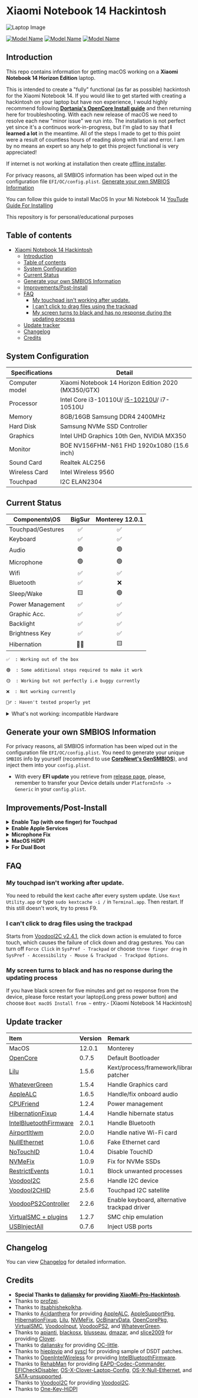 # Xiaomi Notebook 14 Hackintosh

![Laptop Image](images/laptop.png?style=centerme)

[![Model Name](https://img.shields.io/badge/Model-Notebook14-green.svg?style=centerme)](https://www.mi.com/in/mi-notebook-14-horizon/)
[![Model Name](https://img.shields.io/badge/License-BSD3-purple.svg?style=centerme)](LICENSE)
[![Model Name](https://img.shields.io/badge/Download-Releases-blue.svg?style=centerme)](https://github.com/uttusharma/Xiaomi-Notebook14-Hackintosh/releases)

## Introduction

This repo contains information for getting macOS working on a **Xiaomi Notebook 14 Horizon Edition** laptop.

This is intended to create a "fully" functional (as far as possible) hackintosh for the Xiaomi Notebook 14.
If you would like to get started with creating a hackintosh on your laptop but have non experience, I would highly recommend following [**Dortania's OpenCore Install guide**](https://dortania.github.io/OpenCore-Install-Guide/) and then returning here for troubleshooting.
With each new release of macOS we need to resolve each new "minor issue" we run into. The installation is not perfect yet since it's a continuos work-in-progress, but I'm glad to say that **I learned a lot** in the meantime. All of the steps I made to get to this point were a result of countless hours of reading along with trial and error. I am by no means an expert so any help to get this project functional is very appreciated!

 If internet is not working at installation then create [offline installer](https://github.com/doesprintfwork/All-in-one-Vanilla-AMD-Hackintosh-Guide/blob/master/offline-installer-guide/offline-part-2/windows.md).

 For privacy reasons, all SMBIOS information has been wiped out in the configuration file `EFI/OC/config.plist`. [Generate your own SMBIOS Information](#generate-your-own-smbios-information)

 You can follow this guide to install MacOS In your Mi Notebook 14 [YouTude Guide For Installing](https://youtu.be/4LgyTZQ3jfQ)

 This repository is for personal/educational purposes

## Table of contents

- [Xiaomi Notebook 14 Hackintosh](#xiaomi-notebook-14-hackintosh)
  - [Introduction](#introduction)
  - [Table of contents](#table-of-contents)
  - [System Configuration](#system-configuration)
  - [Current Status](#current-status)
  - [Generate your own SMBIOS Information](#generate-your-own-smbios-information)
  - [Improvements/Post-Install](#improvementspost-install)
  - [FAQ](#faq)
    - [My touchpad isn't working after update.](#my-touchpad-isnt-working-after-update)
    - [I can't click to drag files using the trackpad](#i-cant-click-to-drag-files-using-the-trackpad)
    - [My screen turns to black and has no response during the updating process](#my-screen-turns-to-black-and-has-no-response-during-the-updating-process)
  - [Update tracker](#update-tracker)
  - [Changelog](#changelog)
  - [Credits](#credits)

## System Configuration

| Specifications | Detail                                              |
| -------------- | --------------------------------------------------- |
| Computer model | Xiaomi Notebook 14 Horizon Edition 2020 (MX350/GTX) |
| Processor      | Intel Core i3-10110U/ [i5-10210U](https://ark.intel.com/content/www/us/en/ark/products/195436/intel-core-i510210u-processor-6m-cache-up-to-4-20-ghz.html)/ i7-10510U          |
| Memory         | 8GB/16GB Samsung DDR4 2400MHz                       |
| Hard Disk      | Samsung NVMe SSD Controller                         |
| Graphics       | Intel UHD Graphics 10th Gen, NVIDIA MX350           |
| Monitor        | BOE NV156FHM-N61 FHD 1920x1080 (15.6 inch)          |
| Sound Card     | Realtek ALC256                                      |
| Wireless Card  | Intel Wireless 9560                                 |
| Touchpad       | I2C ELAN2304                                        |

## Current Status

| Components\OS     | BigSur | Monterey 12.0.1 |
| ----------------- | :----: | :-----------: |
| Touchpad/Gestures |   ✅    |       ✅       |
| Keyboard          |   ✅    |       ✅       |
| Audio             |   🟢    |       🟢       |
| Microphone        |   🟢    |       🟢       |
| Wifi              |   ✅    |       ✅       |
| Bluetooth         |   ✅    |       ❌       |
| Sleep/Wake        |   🟨    |       🟢       |
| Power Management  |   ✅    |       ✅       |
| Graphic Acc.      |   ✅    |       ✅       |
| Backlight         |   ✅    |       ✅       |
| Brightness Key    |   ✅    |       ✅       |
| Hibernation       |   🤷‍♂️    |       🟨       |

```md
✅  : Working out of the box

🟢  : Some additional steps required to make it work

🟡  : Working but not perfectly i.e buggy currently

❌  : Not working currently

🤷‍♂️ : Haven't tested properly yet
```

<details>
<summary>What's not working: incompatible Hardware</summary>

- [ ] **Discrete graphics card** (NVIDIA GeForce MX150) is not working, since macOS doesn't support Optimus technology
  - Have used `SSDT-DDGPU.aml` to disable it in order to save power.
- [ ] **Fingerprint sensor** is not working
  - Fingerprint readers on Macbooks are managed by T2 chip which has not been very throughly reverse engineered yet
    - Have used `SSDT-XHC.aml` to disable it (in order to save some power).

</details>

## Generate your own SMBIOS Information

For privacy reasons, all SMBIOS information has been wiped out in the configuration file `EFI/OC/config.plist`. You need to generate your unique `SMBIOS` info by yourself (recommend to use [**CorpNewt's GenSMBIOS**](https://github.com/corpnewt/GenSMBIOS)), and inject them into your `config.plist`.

- With every **EFI update** you retrieve from [release page](https://github.com/uttusharma/Xiaomi-Notebook14-Hackintosh/releases), please, remember to transfer your Device details under `PlatformInfo -> Generic` in your `config.plist`.

## Improvements/Post-Install

<details>
<summary><strong>Enable Tap (with one finger) for Touchpad</strong></summary>
<br>

Starting from [VoodooI2C v. 2.4.1](https://github.com/VoodooI2C/VoodooI2C/releases), the **click down** action is emulated to **force touch**, which causes the failure of click down and drag gestures.

For example, you can turn off `Force Click` in `System Preferences -> Trackpad` or choose three finger drag in `System Preferences -> Accessibility -> Mouse & Trackpad -> Trackpad Options`

Suggested configuration:

![image](images/touchpad.png)
</details>

<details>
<summary><strong>Enable Apple Services</strong></summary>
<br>

Default **SMBIOS** settings of this repo is `MacBookPro16,3` ~~`MacBookPro14,1`~~ ~~`MacBookPro15,2`~~

1. Launch `Terminal` app
2. Copy the following script, paste it into the `Terminal` window, then press `Enter`

   ```bash
   git clone https://github.com/corpnewt/GenSMBIOS && cd GenSMBIOS && ./GenSMBIOS.command 
   ```

3. Type `2`, then press `Enter`
4. Drag your `config.plist` inside the `Terminal` window
5. Type `3`, then press `Enter`
6. Type `MacBookPro16,3`, then press `Enter`

</details>

<details>
    <Summary><strong>Microphone Fix</strong></summary>
<br>

Download [Combojack.](https://github.com/hackintosh-stuff/ComboJack)

- Follow given documentation to install combojack.
- Go to system Preferences > Sound > Input and choose Line In as input device.
- Insert headphone, combojack pop-up will appear, select headset from the list.
- If you still face any issue disable ambient noice cancellation.
- you are good to go.

</details>

<details>
    <Summary><strong>MacOS HiDPI</strong></summary>
<br>

⚠️ Warning one-key-hidpi is known to cause [Screen underscaled after sleep](https://github.com/xzhih/one-key-hidpi/issues/33), [HiDPI lag](https://github.com/xzhih/one-key-hidpi/issues/194).

MacOS HiDPI [One-Key-HiDPI REPO](https://github.com/xzhih/one-key-hidpi)
</details>

<details>
  <Summary><strong> For Dual Boot </strong></Summary>
  Note: After resetting NVRAM, you need to do the steps from 4 to 6.
  
 1.  Make sure that `Microsoft` is in the same folder as `BOOT` and `OC`
 2. Boot to Windows from BOOT MENU
 3. Download [EasyUEFI](https://www.easyuefi.com/index-us.html)
 4. Open EasyUEFI and click `Manage EFI Boot Options`
 5. Click the `Create a new entry` icon (second icon from the center column)
 6. Do the following:
    
    1. Select the Type: `Linux or other OS` and write as description: `OpenCore`
    2. Select `EFI` as target partition
    3. Click `browse` and locate the `OpenCore.efi` file and click `OK`
    4. Click `OK` again to add the entry
    5. Once the entry is added, click on OpenCore and start clicking the `arrow up` button (first button from the center column) until OpenCore appears on the top of the table.
    
 7. After doing this restart your laptop and you will see opencore booting as priority option.
 8. Boot to Big Sur
 9. Download  [OpenCore Configurator](https://mackie100projects.altervista.org/download-opencore-configurator) (OCC) 
 10. Open your Config.plist with OCC
 11. Go to Misc and click Entries tab
 12. Click `+` button on the right bottom. A new entry will be created and you will see a browse button
 13. Click the browse button and for windows users, go to your EFI folder  and locate `bootmgfw.efi`  (\EFI\Microsoft\Boot\bootmgfw.efi) and click open
 14. Change the entry name from `bootmgfw` to `Windows`<br>
<!-- [Booting MacOS without installer pendrive](https://www.youtube.com/watch?v=qmYEQoFRFH0&list=LL&index=1) -->
</details>

## FAQ

### My touchpad isn't working after update.

You need to rebuild the kext cache after every system update. Use `Kext Utility.app` or type `sudo kextcache -i /` in `Terminal.app`. Then restart. If this still doesn't work, try to press F9.

### I can't click to drag files using the trackpad

Starts from [VoodooI2C v2.4.1](https://github.com/alexandred/VoodooI2C/releases/tag/2.4.1), the click down action is emulated to force touch, which causes the failure of click down and drag gestures. You can turn off `Force Click` in `SysPref - Trackpad` or choose `three finger drag` in `SysPref - Accessibility - Mouse & Trackpad - Trackpad Options`.

### My screen turns to black and has no response during the updating process

If you have black screen for five minutes and get no response from the device, please force restart your laptop(Long press power button) and choose `Boot macOS Install from ~` entry.- [Xiaomi Notebook 14 Hackintosh]

## Update tracker

| Item                                                                                           | Version    | Remark                                       |
| :--------------------------------------------------------------------------------------------- | :--------- | :------------------------------------------- |
| MacOS                                                                                          | 12.0.1     | Monterey                                     |
| [OpenCore](https://github.com/acidanthera/OpenCorePkg/releases)                                | 0.7.5      | Default Bootloader                           |
| [Lilu](https://github.com/acidanthera/Lilu/releases)                                           | 1.5.6      | Kext/process/framework/library patcher       |
| [WhateverGreen](https://github.com/acidanthera/whatevergreen/releases)                         | 1.5.4      | Handle Graphics card                         |
| [AppleALC](https://github.com/acidanthera/AppleALC/releases)                                   | 1.6.5      | Handle/fix onboard audio                     |
| [CPUFriend](https://github.com/acidanthera/CPUFriend/releases)                                 | 1.2.4      | Power management                             |
| [HibernationFixup](https://github.com/acidanthera/HibernationFixup/releases)                   | 1.4.4      | Handle hibernate status                      |
| [IntelBluetoothFirmware](https://github.com/OpenIntelWireless/IntelBluetoothFirmware/releases) | 2.0.1      | Handle Bluetooth                             |
| [AirportItlwm](https://github.com/OpenIntelWireless/itlwm/releases)                            | 2.0.0 | Handle native Wi-Fi card                     |
| [NullEthernet](https://bitbucket.org/RehabMan/OS-X-Null-Ethernet/downloads/)                   | 1.0.6      | Fake Ethernet card                           |
| [NoTouchID](https://github.com/al3xtjames/NoTouchID/releases)                                  | 1.0.4      | Disable TouchID                              |
| [NVMeFix](https://github.com/acidanthera/NVMeFix/releases)                                     | 1.0.9      | Fix for NVMe SSDs                            |
| [RestrictEvents](https://github.com/acidanthera/RestrictEvents/releases)                       | 1.0.1      | Block unwanted processes                     |
| [VoodooI2C](https://github.com/alexandred/VoodooI2C/releases)                                  | 2.5.6      | Handle I2C device                            |
| [VoodooI2CHID](https://github.com/alexandred/VoodooI2C/releases)                               | 2.5.6      | Touchpad I2C satellite                       |
| [VoodooPS2Controller](https://github.com/acidanthera/VoodooPS2/releases)                       | 2.2.6      | Enable keyboard, alternative trackpad driver |
| [VirtualSMC + plugins](https://github.com/acidanthera/VirtualSMC/releases)                     | 1.2.7      | SMC chip emulation                           |
| [USBInjectAll](https://github.com/daliansky/OS-X-USB-Inject-All/releases)                      | 0.7.6      | Inject USB ports                             |

## Changelog

You can view [Changelog](Changelog.md) for detailed information.

## Credits

- **Special Thanks to [daliansky](https://github.com/daliansky) for providing [XiaoMi-Pro-Hackintosh](<https://github.com/daliansky/XiaoMi-Pro-Hackintosh>)**.
- Thanks to [profzei](https://github.com/profzei/Matebook-X-Pro-2018/).
- Thanks to [itsabhishekolkha](https://github.com/itsabhishekolkha/Mi-notebook-14-Hackintosh).
- Thanks to [Acidanthera](https://github.com/acidanthera) for providing [AppleALC](https://github.com/acidanthera/AppleALC), [AppleSupportPkg](https://github.com/acidanthera/AppleSupportPkg), [HibernationFixup](https://github.com/acidanthera/HibernationFixup), [Lilu](https://github.com/acidanthera/Lilu), [NVMeFix](https://github.com/acidanthera/NVMeFix), [OcBinaryData](https://github.com/acidanthera/OcBinaryData), [OpenCorePkg](https://github.com/acidanthera/OpenCorePkg), [VirtualSMC](https://github.com/acidanthera/VirtualSMC), [VoodooInput](https://github.com/acidanthera/VoodooInput), [VoodooPS2](https://github.com/acidanthera/VoodooPS2), and [WhateverGreen](https://github.com/acidanthera/WhateverGreen).
- Thanks to [apianti](https://sourceforge.net/u/apianti), [blackosx](https://sourceforge.net/u/blackosx), [blusseau](https://sourceforge.net/u/blusseau), [dmazar](https://sourceforge.net/u/dmazar), and [slice2009](https://sourceforge.net/u/slice2009) for providing [Clover](https://github.com/CloverHackyColor/CloverBootloader).
- Thanks to [daliansky](https://github.com/daliansky) for providing [OC-little](https://github.com/daliansky/OC-little).
- Thanks to [hieplpvip](https://github.com/hieplpvip) and [syscl](https://github.com/syscl) for providing sample of DSDT patches.
- Thanks to [OpenIntelWireless](https://github.com/OpenIntelWireless) for providing [IntelBluetoothFirmware](https://github.com/OpenIntelWireless/IntelBluetoothFirmware).
- Thanks to [RehabMan](https://github.com/RehabMan) for providing [EAPD-Codec-Commander](https://github.com/RehabMan/EAPD-Codec-Commander), [EFICheckDisabler](https://github.com/RehabMan/hack-tools/tree/master/kexts/EFICheckDisabler.kext), [OS-X-Clover-Laptop-Config](https://github.com/RehabMan/OS-X-Clover-Laptop-Config), [OS-X-Null-Ethernet](https://github.com/RehabMan/OS-X-Null-Ethernet), and [SATA-unsupported](https://github.com/RehabMan/hack-tools/tree/master/kexts/SATA-unsupported.kext).
- Thanks to [VoodooI2C](https://github.com/VoodooI2C) for providing [VoodooI2C](https://github.com/VoodooI2C/VoodooI2C).
- Thanks to [One-Key-HiDPI](https://github.com/xzhih/one-key-hidpi)
